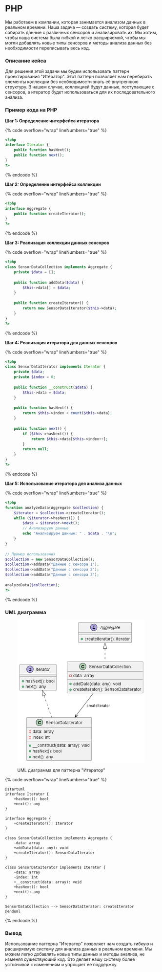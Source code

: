 # PHP

Мы работаем в компании, которая занимается анализом данных в реальном времени. Наша задача — создать систему, которая будет собирать данные с различных сенсоров и анализировать их. Мы хотим, чтобы наша система была гибкой и легко расширяемой, чтобы мы могли добавлять новые типы сенсоров и методы анализа данных без необходимости переписывать весь код.

### Описание кейса

Для решения этой задачи мы будем использовать паттерн проектирования "Итератор". Этот паттерн позволяет нам перебирать элементы коллекции без необходимости знать её внутреннюю структуру. В нашем случае, коллекцией будут данные, поступающие с сенсоров, а итератор будет использоваться для их последовательного анализа.

### Пример кода на PHP

**Шаг 1: Определение интерфейса итератора**

{% code overflow="wrap" lineNumbers="true" %}
```php
<?php
interface Iterator {
    public function hasNext();
    public function next();
}
?>
```
{% endcode %}

**Шаг 2: Определение интерфейса коллекции**

{% code overflow="wrap" lineNumbers="true" %}
```php
<?php
interface Aggregate {
    public function createIterator();
}
?>
```
{% endcode %}

**Шаг 3: Реализация коллекции данных сенсоров**

{% code overflow="wrap" lineNumbers="true" %}
```php
<?php
class SensorDataCollection implements Aggregate {
    private $data = [];

    public function addData($data) {
        $this->data[] = $data;
    }

    public function createIterator() {
        return new SensorDataIterator($this->data);
    }
}
?>
```
{% endcode %}

**Шаг 4: Реализация итератора для данных сенсоров**

{% code overflow="wrap" lineNumbers="true" %}
```php
<?php
class SensorDataIterator implements Iterator {
    private $data;
    private $index = 0;

    public function __construct($data) {
        $this->data = $data;
    }

    public function hasNext() {
        return $this->index < count($this->data);
    }

    public function next() {
        if ($this->hasNext()) {
            return $this->data[$this->index++];
        }
        return null;
    }
}
?>
```
{% endcode %}

**Шаг 5: Использование итератора для анализа данных**

{% code overflow="wrap" lineNumbers="true" %}
```php
<?php
function analyzeData(Aggregate $collection) {
    $iterator = $collection->createIterator();
    while ($iterator->hasNext()) {
        $data = $iterator->next();
        // Анализируем данные
        echo "Анализируем данные: " . $data . "\n";
    }
}

// Пример использования
$collection = new SensorDataCollection();
$collection->addData("Данные с сенсора 1");
$collection->addData("Данные с сенсора 2");
$collection->addData("Данные с сенсора 3");

analyzeData($collection);
?>
```
{% endcode %}

### UML диаграмма

<figure><img src="../../../../../.gitbook/assets/image.png" alt=""><figcaption><p>UML диаграмма для паттерна "Итератор"</p></figcaption></figure>

{% code overflow="wrap" lineNumbers="true" %}
```plantuml
@startuml
interface Iterator {
    +hasNext(): bool
    +next(): any
}

interface Aggregate {
    +createIterator(): Iterator
}

class SensorDataCollection implements Aggregate {
    -data: array
    +addData(data: any): void
    +createIterator(): SensorDataIterator
}

class SensorDataIterator implements Iterator {
    -data: array
    -index: int
    +__construct(data: array): void
    +hasNext(): bool
    +next(): any
}

SensorDataCollection --> SensorDataIterator: createIterator
@enduml
```
{% endcode %}

### Вывод

Использование паттерна "Итератор" позволяет нам создать гибкую и расширяемую систему для анализа данных в реальном времени. Мы можем легко добавлять новые типы данных и методы анализа, не изменяя существующий код. Это делает нашу систему более устойчивой к изменениям и упрощает её поддержку.
